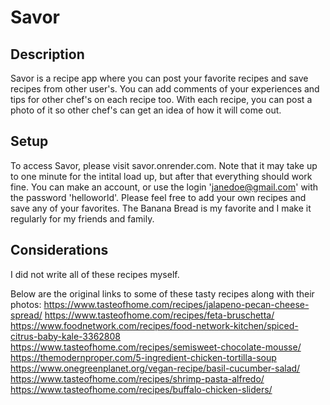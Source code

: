 # Savor

## Description

Savor is a recipe app where you can post your favorite recipes and save recipes from other user's. You can add comments of your experiences and tips for other chef's on each recipe too. With each recipe, you can post a photo of it so other chef's can get an idea of how it will come out. 

## Setup

To access Savor, please visit savor.onrender.com. Note that it may take up to one minute for the intital load up, but after that everything should work fine. You can make an account, or use the login 'janedoe@gmail.com' with the password 'helloworld'. Please feel free to add your own recipes and save any of your favorites. The Banana Bread is my favorite and I make it regularly for my friends and family. 

## Considerations

I did not write all of these recipes myself. 

Below are the original links to some of these tasty recipes along with their photos: 
https://www.tasteofhome.com/recipes/jalapeno-pecan-cheese-spread/
https://www.tasteofhome.com/recipes/feta-bruschetta/
https://www.foodnetwork.com/recipes/food-network-kitchen/spiced-citrus-baby-kale-3362808
https://www.tasteofhome.com/recipes/semisweet-chocolate-mousse/
https://themodernproper.com/5-ingredient-chicken-tortilla-soup
https://www.onegreenplanet.org/vegan-recipe/basil-cucumber-salad/
https://www.tasteofhome.com/recipes/shrimp-pasta-alfredo/
https://www.tasteofhome.com/recipes/buffalo-chicken-sliders/



